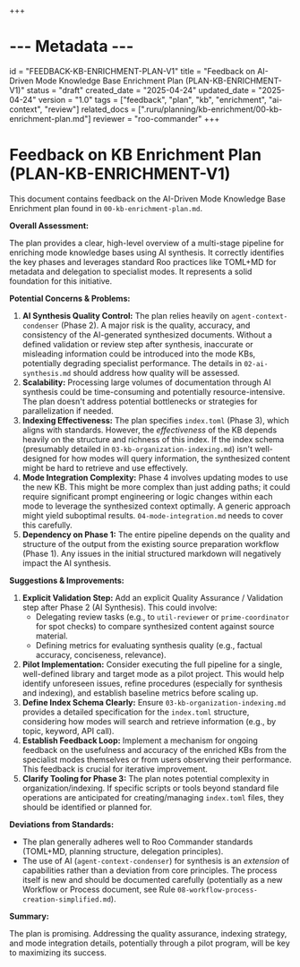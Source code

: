 +++
# --- Metadata ---
id = "FEEDBACK-KB-ENRICHMENT-PLAN-V1"
title = "Feedback on AI-Driven Mode Knowledge Base Enrichment Plan (PLAN-KB-ENRICHMENT-V1)"
status = "draft"
created_date = "2025-04-24"
updated_date = "2025-04-24"
version = "1.0"
tags = ["feedback", "plan", "kb", "enrichment", "ai-context", "review"]
related_docs = [".ruru/planning/kb-enrichment/00-kb-enrichment-plan.md"]
reviewer = "roo-commander"
+++

# Feedback on KB Enrichment Plan (PLAN-KB-ENRICHMENT-V1)

This document contains feedback on the AI-Driven Mode Knowledge Base Enrichment plan found in `00-kb-enrichment-plan.md`.

**Overall Assessment:**

The plan provides a clear, high-level overview of a multi-stage pipeline for enriching mode knowledge bases using AI synthesis. It correctly identifies the key phases and leverages standard Roo practices like TOML+MD for metadata and delegation to specialist modes. It represents a solid foundation for this initiative.

**Potential Concerns & Problems:**

1.  **AI Synthesis Quality Control:** The plan relies heavily on `agent-context-condenser` (Phase 2). A major risk is the quality, accuracy, and consistency of the AI-generated synthesized documents. Without a defined validation or review step after synthesis, inaccurate or misleading information could be introduced into the mode KBs, potentially degrading specialist performance. The details in `02-ai-synthesis.md` should address how quality will be assessed.
2.  **Scalability:** Processing large volumes of documentation through AI synthesis could be time-consuming and potentially resource-intensive. The plan doesn't address potential bottlenecks or strategies for parallelization if needed.
3.  **Indexing Effectiveness:** The plan specifies `index.toml` (Phase 3), which aligns with standards. However, the *effectiveness* of the KB depends heavily on the structure and richness of this index. If the index schema (presumably detailed in `03-kb-organization-indexing.md`) isn't well-designed for how modes will query information, the synthesized content might be hard to retrieve and use effectively.
4.  **Mode Integration Complexity:** Phase 4 involves updating modes to use the new KB. This might be more complex than just adding paths; it could require significant prompt engineering or logic changes within each mode to leverage the synthesized context optimally. A generic approach might yield suboptimal results. `04-mode-integration.md` needs to cover this carefully.
5.  **Dependency on Phase 1:** The entire pipeline depends on the quality and structure of the output from the existing source preparation workflow (Phase 1). Any issues in the initial structured markdown will negatively impact the AI synthesis.

**Suggestions & Improvements:**

1.  **Explicit Validation Step:** Add an explicit Quality Assurance / Validation step after Phase 2 (AI Synthesis). This could involve:
    *   Delegating review tasks (e.g., to `util-reviewer` or `prime-coordinator` for spot checks) to compare synthesized content against source material.
    *   Defining metrics for evaluating synthesis quality (e.g., factual accuracy, conciseness, relevance).
2.  **Pilot Implementation:** Consider executing the full pipeline for a single, well-defined library and target mode as a pilot project. This would help identify unforeseen issues, refine procedures (especially for synthesis and indexing), and establish baseline metrics before scaling up.
3.  **Define Index Schema Clearly:** Ensure `03-kb-organization-indexing.md` provides a detailed specification for the `index.toml` structure, considering how modes will search and retrieve information (e.g., by topic, keyword, API call).
4.  **Establish Feedback Loop:** Implement a mechanism for ongoing feedback on the usefulness and accuracy of the enriched KBs from the specialist modes themselves or from users observing their performance. This feedback is crucial for iterative improvement.
5.  **Clarify Tooling for Phase 3:** The plan notes potential complexity in organization/indexing. If specific scripts or tools beyond standard file operations are anticipated for creating/managing `index.toml` files, they should be identified or planned for.

**Deviations from Standards:**

*   The plan generally adheres well to Roo Commander standards (TOML+MD, planning structure, delegation principles).
*   The use of AI (`agent-context-condenser`) for synthesis is an *extension* of capabilities rather than a deviation from core principles. The process itself is new and should be documented carefully (potentially as a new Workflow or Process document, see Rule `08-workflow-process-creation-simplified.md`).

**Summary:**

The plan is promising. Addressing the quality assurance, indexing strategy, and mode integration details, potentially through a pilot program, will be key to maximizing its success.